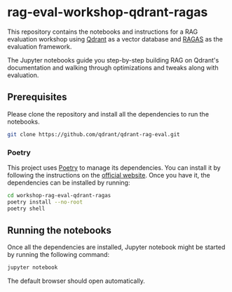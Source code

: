 # rag-eval-workshop-qdrant-ragas

This repository contains the notebooks and instructions for a RAG evaluation workshop using [Qdrant](https://qdrant.tech/) as a vector database and [RAGAS](https://docs.ragas.io/en/latest/index.html) as the evaluation framework.

The Jupyter notebooks guide you step-by-step building RAG on Qdrant's documentation and walking through optimizations and tweaks along with evaluation.

## Prerequisites

Please clone the repository and install all the dependencies to run the notebooks.

```bash
git clone https://github.com/qdrant/qdrant-rag-eval.git
```

### Poetry

This project uses [Poetry](https://python-poetry.org/) to manage its dependencies. You can install it by following the instructions on the [official website](https://python-poetry.org/docs/#installation).
Once you have it, the dependencies can be installed by running:

```bash
cd workshop-rag-eval-qdrant-ragas
poetry install --no-root
poetry shell
```

## Running the notebooks

Once all the dependencies are installed, Jupyter notebook might be started by running the following command:

```bash
jupyter notebook
```

The default browser should open automatically.
